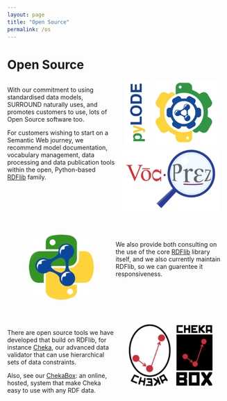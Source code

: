 ```yaml
---
layout: page
title: "Open Source"
permalink: /os
---
```

# Open Source

<div style="display:grid; grid-column-template:50% 50%; grid-row-gap: 50px;">
    <div style="grid-column:1">
        <p>With our commitment to using standardised data models, SURROUND naturally uses, and promotes customers to use, lots of Open Source software too.</p>
        <p>For customers wishing to start on a Semantic Web journey, we recommend model documentation, vocabulary management, data processing and data publication tools within the open, Python-based <a href="https://github.com/RDFLib/rdflib">RDFlib</a> family.</p>
    </div>
    <div style="grid-column:2">
        <div style="text-align:center;">
            <a href="https://github.com/rdflib/pyLODE/" style="text-decoration:none;">
                <img src="images/logo-pyLODE.png" style="height:150px;" />
            </a>
            <a href="https://github.com/rdflib/pyLDAPI" style="text-decoration:none;">
                <img src="images/logo-pyLDAPI-250.png" style="height:150px;" />
            </a>
            <a href="https://github.com/rdflib/VocPrez" style="text-decoration:none;">
                <img src="images/logo-VocPrez-300.png" style="height:150px;" />
            </a>
        </div>
    </div>
    <div style="grid-column:1">
        <div style="text-align:center;">
            <a href="https://github.com/rdflib/rdflib" style="text-decoration:none;">
                <img src="images/logo-rdflib.png" style="height:150px;" alt="" />
            </a>
        </div>
    </div>
    <div style="grid-column:2">
        <p>We also provide both consulting on the use of the core <a href="https://github.com/rdflib/rdflib">RDFlib</a> library itself, and we also currently maintain RDFlib, so we can guarentee it responsiveness.</p>
    </div>
    <div style="grid-column:">
        <p>There are open source tools we have developed that build on RDFlib, for instance <a href="https://github.com/surroundaustralia/cheka">Cheka</a>, our advanced data validator that can use hierarchical sets of data constraints.</p>
        <p>Also, see our <a href="http://chekabox.surroundaustralia.com">ChekaBox</a>: an online, hosted, system that make Cheka easy to use with any RDF data.</p>
    </div>
    <div style="grid-column:2">
        <div style="text-align:center;">
            <a href="https://github.com/surroundaustralia/cheka" style="text-decoration:none;">
                <img src="images/logo-cheka.png" style="height:150px;" />
            </a>
            <a href="http://chekabox.surroundaustralia.com" style="text-decoration:none;">
                <img src="images/logo-chekabox.png" style="height:150px;" />
            </a>
        </div>
    </div>
</div>